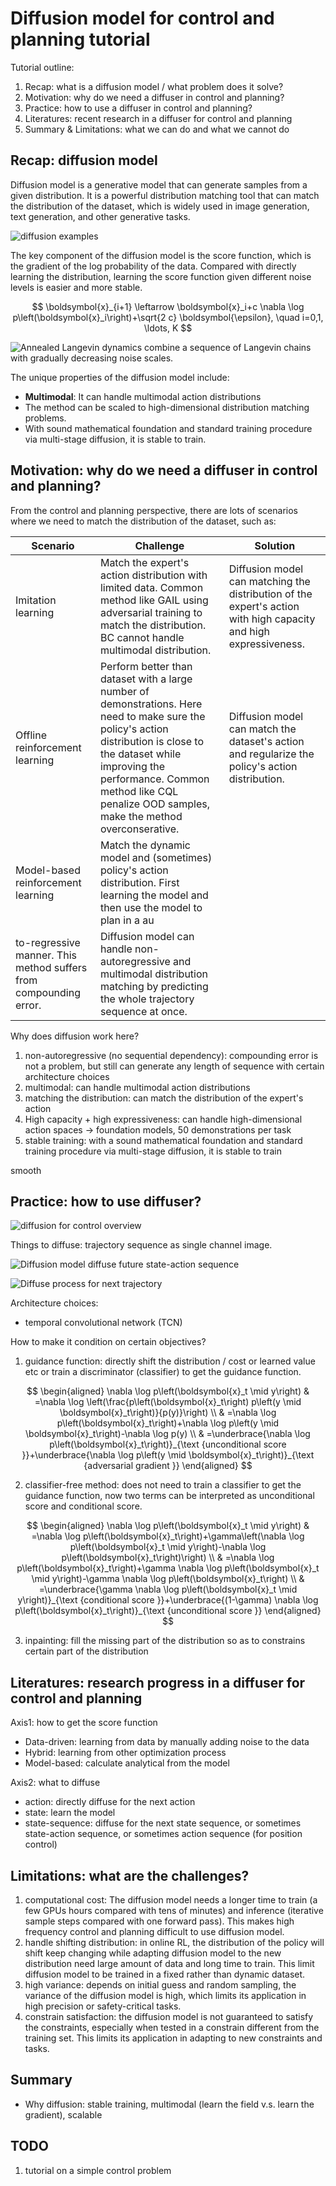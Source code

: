 # Diffusion model for control and planning tutorial

Tutorial outline:

1. Recap: what is a diffusion model / what problem does it solve?
2. Motivation: why do we need a diffuser in control and planning?
3. Practice: how to use a diffuser in control and planning?
4. Literatures: recent research in a diffuser for control and planning
5. Summary & Limitations: what we can do and what we cannot do

## Recap: diffusion model

Diffusion model is a generative model that can generate samples from a given distribution. It is a powerful distribution matching tool that can match the distribution of the dataset, which is widely used in image generation, text generation, and other generative tasks.

![diffusion examples](figs/dalle.png)

The key component of the diffusion model is the score function, which is the gradient of the log probability of the data. Compared with directly learning the distribution, learning the score function given different noise levels is easier and more stable. 

$$
\boldsymbol{x}_{i+1} \leftarrow \boldsymbol{x}_i+c \nabla \log p\left(\boldsymbol{x}_i\right)+\sqrt{2 c} \boldsymbol{\epsilon}, \quad i=0,1, \ldots, K
$$

![Annealed Langevin dynamics combine a sequence of Langevin chains with gradually decreasing noise scales.](figs/distribution_match.gif)

The unique properties of the diffusion model include:

* **Multimodal**: It can handle multimodal action distributions
* The method can be scaled to high-dimensional distribution matching problems. 
* With sound mathematical foundation and standard training procedure via multi-stage diffusion, it is stable to train.


## Motivation: why do we need a diffuser in control and planning?

From the control and planning perspective, there are lots of scenarios where we need to match the distribution of the dataset, such as: 

| Scenario | Challenge | Solution |
| --- | --- | --- |
| Imitation learning | Match the expert's action distribution with limited data. Common method like GAIL using adversarial training to match the distribution. BC cannot handle multimodal distribution. | Diffusion model can matching the distribution of the expert's action with high capacity and high expressiveness. |
| Offline reinforcement learning | Perform better than dataset with a large number of demonstrations. Here need to make sure the policy's action distribution is close to the dataset while improving the performance. Common method like CQL penalize OOD samples, make the method overconserative. | Diffusion model can match the dataset's action and regularize the policy's action distribution. |
| Model-based reinforcement learning | Match the dynamic model and (sometimes) policy's action distribution. First learning the model and then use the model to plan in a au
to-regressive manner. This method suffers from compounding error. | Diffusion model can handle non-autoregressive and multimodal distribution matching by predicting the whole trajectory sequence at once. |



Why does diffusion work here?
1. non-autoregressive (no sequential dependency): compounding error is not a problem, but still can generate any length of sequence with certain architecture choices
2. multimodal: can handle multimodal action distributions
3. matching the distribution: can match the distribution of the expert's action
4.  High capacity + high expressiveness: can handle high-dimensional action spaces -> foundation models, 50 demonstrations per task
5.  stable training: with a sound mathematical foundation and standard training procedure via multi-stage diffusion, it is stable to train

smooth

## Practice: how to use diffuser?

![diffusion for control overview](figs/planner_policy_model.png)

Things to diffuse: trajectory sequence as single channel image. 

![Diffusion model diffuse future state-action sequence](figs/traj.png)

![Diffuse process for next trajectory](figs/traj_diffuse.png)

Architecture choices:

* temporal convolutional network (TCN)

How to make it condition on certain objectives?

1. guidance function: directly shift the distribution / cost or learned value etc or train a discriminator (classifier) to get the guidance function.

$$
\begin{aligned}
\nabla \log p\left(\boldsymbol{x}_t \mid y\right) & =\nabla \log \left(\frac{p\left(\boldsymbol{x}_t\right) p\left(y \mid \boldsymbol{x}_t\right)}{p(y)}\right) \\
& =\nabla \log p\left(\boldsymbol{x}_t\right)+\nabla \log p\left(y \mid \boldsymbol{x}_t\right)-\nabla \log p(y) \\
& =\underbrace{\nabla \log p\left(\boldsymbol{x}_t\right)}_{\text {unconditional score }}+\underbrace{\nabla \log p\left(y \mid \boldsymbol{x}_t\right)}_{\text {adversarial gradient }}
\end{aligned}
$$

2. classifier-free method: does not need to train a classifier to get the guidance function, now two terms can be interpreted as unconditional score and conditional score.

$$
\begin{aligned}
\nabla \log p\left(\boldsymbol{x}_t \mid y\right) & =\nabla \log p\left(\boldsymbol{x}_t\right)+\gamma\left(\nabla \log p\left(\boldsymbol{x}_t \mid y\right)-\nabla \log p\left(\boldsymbol{x}_t\right)\right) \\
& =\nabla \log p\left(\boldsymbol{x}_t\right)+\gamma \nabla \log p\left(\boldsymbol{x}_t \mid y\right)-\gamma \nabla \log p\left(\boldsymbol{x}_t\right) \\
& =\underbrace{\gamma \nabla \log p\left(\boldsymbol{x}_t \mid y\right)}_{\text {conditional score }}+\underbrace{(1-\gamma) \nabla \log p\left(\boldsymbol{x}_t\right)}_{\text {unconditional score }}
\end{aligned}
$$

3. inpainting: fill the missing part of the distribution so as to constrains certain part of the distribution

## Literatures: research progress in a diffuser for control and planning

Axis1: how to get the score function

* Data-driven: learning from data by manually adding noise to the data
* Hybrid: learning from other optimization process
* Model-based: calculate analytical from the model

Axis2: what to diffuse

* action: directly diffuse for the next action
* state: learn the model
* state-sequence: diffuse for the next state sequence, or sometimes state-action sequence, or sometimes action sequence (for position control)

## Limitations: what are the challenges?

1. computational cost: The diffusion model needs a longer time to train (a few GPUs hours compared with tens of minutes) and inference (iterative sample steps compared with one forward pass). This makes high frequency control and planning difficult to use diffusion model.
2. handle shifting distribution: in online RL, the distribution of the policy will shift keep changing while adapting diffusion model to the new distribution need large amount of data and long time to train. This limit diffusion model to be trained in a fixed rather than dynamic dataset.
3. high variance: depends on initial guess and random sampling, the variance of the diffusion model is high, which limits its application in high precision or safety-critical tasks.
4. constrain satisfaction: the diffusion model is not guaranteed to satisfy the constraints, especially when tested in a constrain different from the training set. This limits its application in adapting to new constraints and tasks.

## Summary

* Why diffusion: stable training, multimodal (learn the field v.s. learn the gradient), scalable

## TODO

1. tutorial on a simple control problem
